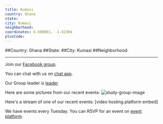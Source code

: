 ```yaml
---
title: Kumasi
country: Ghana
state: 
city: Kumasi
neighborhood: 
coordinates: 6.698081, -1.62304
plusCode:
---
```


##Country: Ghana
##State: 
##City: Kumasi
##Neighborhood: 
*****
Join our [Facebook group](https://www.facebook.com/groups/free.code.camp.kumasi).

You can chat with us on [chat app]().

Our Group leader is [leader]()

Here are some pictures from our recent events:
![study-group-image]()

Here's a stream of one of our recent events:
[video hosting platform embed]

We have events every Tuesday. You can RSVP for an event on [event platform]().
